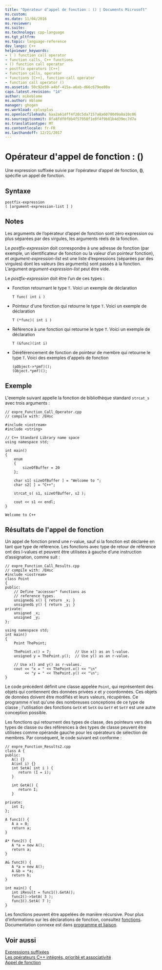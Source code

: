 ```yaml
---
title: "Opérateur d’appel de fonction : () | Documents Microsoft"
ms.custom: 
ms.date: 11/04/2016
ms.reviewer: 
ms.suite: 
ms.technology: cpp-language
ms.tgt_pltfrm: 
ms.topic: language-reference
dev_langs: C++
helpviewer_keywords:
- ( ) function call operator
- function calls, C++ functions
- () function call operator
- postfix operators [C++]
- function calls, operator
- functions [C++], function-call operator
- function call operator ()
ms.assetid: 50c92e59-a4bf-415a-a6ab-d66c679ee80a
caps.latest.revision: "14"
author: mikeblome
ms.author: mblome
manager: ghogen
ms.workload: cplusplus
ms.openlocfilehash: 6aa2a61dff4f20c5da7157a8a60700d9a8a10c06
ms.sourcegitcommit: 8fa8fdf0fbb4f57950f1e8f4f9b81b4d39ec7d7a
ms.translationtype: MT
ms.contentlocale: fr-FR
ms.lasthandoff: 12/21/2017
---
```

# <a name="function-call-operator-"></a>Opérateur d'appel de fonction : ()
Une expression suffixée suivie par l’opérateur d’appel de fonction, **()**, spécifie un appel de fonction.  
  
## <a name="syntax"></a>Syntaxe  
  
```  
postfix-expression   
( [argument-expression-list ] )  
```  
  
## <a name="remarks"></a>Notes  
 Les arguments de l’opérateur d’appel de fonction sont zéro expression ou plus séparées par des virgules, les arguments réels de la fonction.  
  
 Le *postfix-expression* doit correspondre à une adresse de fonction (par exemple, un identificateur de fonction ou la valeur d’un pointeur fonction), et *argument-expression-list* est une liste d’expressions (séparées par des virgules) dont les valeurs (les arguments) sont passés à la fonction. L’argument *argument-expression-list* peut être vide.  
  
 Le *postfix-expression* doit être l’un de ces types :  
  
-   Fonction retournant le type `T`. Voici un exemple de déclaration  
  
    ```  
    T func( int i )  
    ```  
  
-   Pointeur d'une fonction qui retourne le type `T`. Voici un exemple de déclaration  
  
    ```  
    T (*func)( int i )  
    ```  
  
-   Référence à une fonction qui retourne le type `T`. Voici un exemple de déclaration  
  
    ```  
    T (&func)(int i)  
    ```  
  
-   Déréférencement de fonction de pointeur de membre qui retourne le type `T`. Voici des exemples d'appels de fonction  
  
    ```  
    (pObject->*pmf)();  
    (Object.*pmf)();  
    ```  
  
## <a name="example"></a>Exemple  
 L'exemple suivant appelle la fonction de bibliothèque standard `strcat_s` avec trois arguments :  
  
```  
// expre_Function_Call_Operator.cpp  
// compile with: /EHsc  
  
#include <iostream>  
#include <string>  
  
// C++ Standard Library name space  
using namespace std;  
  
int main()  
{  
    enum  
    {  
        sizeOfBuffer = 20  
    };  
  
    char s1[ sizeOfBuffer ] = "Welcome to ";  
    char s2[ ] = "C++";  
  
    strcat_s( s1, sizeOfBuffer, s2 );  
  
    cout << s1 << endl;  
}  
```  
  
```Output  
Welcome to C++  
```  
  
## <a name="function-call-results"></a>Résultats de l'appel de fonction  
 Un appel de fonction prend une r-value, sauf si la fonction est déclarée en tant que type de référence. Les fonctions avec type de retour de référence ont des l-values et peuvent être utilisées à gauche d’une instruction d’assignation, comme suit :  
  
```  
// expre_Function_Call_Results.cpp  
// compile with: /EHsc  
#include <iostream>  
class Point  
{  
public:  
    // Define "accessor" functions as  
    // reference types.  
    unsigned& x() { return _x; }  
    unsigned& y() { return _y; }  
private:  
    unsigned _x;  
    unsigned _y;  
};  
  
using namespace std;  
int main()  
{  
    Point ThePoint;  
  
    ThePoint.x() = 7;           // Use x() as an l-value.  
    unsigned y = ThePoint.y();  // Use y() as an r-value.  
  
    // Use x() and y() as r-values.  
    cout << "x = " << ThePoint.x() << "\n"  
         << "y = " << ThePoint.y() << "\n";  
}  
```  
  
 Le code précédent définit une classe appelée `Point`, qui représentent des objets qui contiennent des données privées *x* et *y* coordonnées. Ces objets de données doivent être modifiés et leurs valeurs, récupérées. Ce programme n'est qu'une des nombreuses conceptions de ce type de classe ; l'utilisation des fonctions `GetX` et `SetX` ou `GetY` et `SetY` est une autre conception possible.  
  
 Les fonctions qui retournent des types de classe, des pointeurs vers des types de classe ou des références à des types de classe peuvent être utilisées comme opérande gauche pour les opérateurs de sélection de membres. Par conséquent, le code suivant est conforme :  
  
```  
// expre_Function_Results2.cpp  
class A {  
public:  
   A() {}  
   A(int i) {}  
   int SetA( int i ) {  
      return (I = i);  
   }  
  
   int GetA() {  
      return I;  
   }  
  
private:  
   int I;  
};  
  
A func1() {  
   A a = 0;  
   return a;  
}  
  
A* func2() {  
   A *a = new A();  
   return a;  
}  
  
A& func3() {  
   A *a = new A();  
   A &b = *a;  
   return b;  
}  
  
int main() {  
   int iResult = func1().GetA();  
   func2()->SetA( 3 );  
   func3().SetA( 7 );  
}  
```  
  
 Les fonctions peuvent être appelées de manière récursive. Pour plus d’informations sur les déclarations de fonction, consultez [fonctions](functions-cpp.md). Documentation connexe est dans [programme et liaison](../cpp/program-and-linkage-cpp.md).  
  
## <a name="see-also"></a>Voir aussi  
 [Expressions suffixées](../cpp/postfix-expressions.md)   
 [Les opérateurs C++ intégrés, priorité et associativité](../cpp/cpp-built-in-operators-precedence-and-associativity.md)   
 [Appel de fonction](../c-language/function-call-c.md)   
